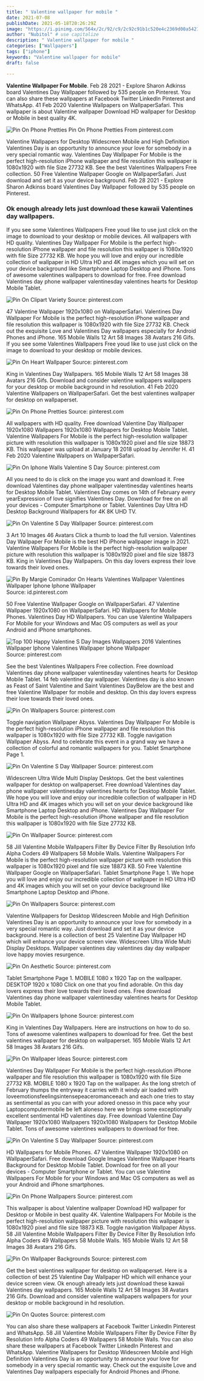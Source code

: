 ```yaml
---
title: " Valentine wallpaper for mobile "
date: 2021-07-08
publishDate: 2021-05-18T20:26:29Z
image: "https://i.pinimg.com/564x/2c/92/c9/2c92c91b1c520e4c2369d00a5421e025.jpg"
author: "Nubitol" # use capitalize
description: " Valentine wallpaper for mobile "
categories: ["Wallpapers"]
tags: ["iphone"]
keywords: "Valentine wallpaper for mobile"
draft: false

---
```



**Valentine Wallpaper For Mobile**. Feb 28 2021 - Explore Sharon Adkinss board Valentines Day Wallpaper followed by 535 people on Pinterest. You can also share these wallpapers at Facebook Twitter LinkedIn Pinterest and WhatsApp. 41 Feb 2020 Valentine Wallpapers on WallpaperSafari. This wallpaper is about Valentine wallpaper Download HD wallpaper for Desktop or Mobile in best quality 4K.

![Pin On Phone Pretties](https://i.pinimg.com/originals/42/1a/7e/421a7e5bc2c2a84b1360d0e78c5edee3.jpg "Pin On Phone Pretties")
Pin On Phone Pretties From pinterest.com


Valentine Wallpapers for Desktop Widescreen Mobile and High Definition Valentines Day is an opportunity to announce your love for somebody in a very special romantic way. Valentines Day Wallpaper For Mobile is the perfect high-resolution iPhone wallpaper and file resolution this wallpaper is 1080x1920 with file Size 27732 KB. See the best Valentines Wallpapers Free collection. 50 Free Valentine Wallpaper Google on WallpaperSafari. Just download and set it as your device background. Feb 28 2021 - Explore Sharon Adkinss board Valentines Day Wallpaper followed by 535 people on Pinterest.

### Ok enough already lets just download these kawaii Valentines day wallpapers.

If you see some Valentines Wallpapers Free youd like to use just click on the image to download to your desktop or mobile devices. All wallpapers with HD quality. Valentines Day Wallpaper For Mobile is the perfect high-resolution iPhone wallpaper and file resolution this wallpaper is 1080x1920 with file Size 27732 KB. We hope you will love and enjoy our incredible collection of wallpaper in HD Ultra HD and 4K images which you will set on your device background like Smartphone Laptop Desktop and iPhone. Tons of awesome valentines wallpapers to download for free. Free download Valentines day phone wallpaper valentinesday valentines hearts for Desktop Mobile Tablet.


![Pin On Clipart Variety](https://i.pinimg.com/originals/f3/49/2f/f3492fb3824ee210f2b76282a8be6011.jpg "Pin On Clipart Variety")
Source: pinterest.com

47 Valentine Wallpaper 1920x1080 on WallpaperSafari. Valentines Day Wallpaper For Mobile is the perfect high-resolution iPhone wallpaper and file resolution this wallpaper is 1080x1920 with file Size 27732 KB. Check out the exquisite Love and Valentines Day wallpapers especially for Android Phones and iPhone. 165 Mobile Walls 12 Art 58 Images 38 Avatars 216 Gifs. If you see some Valentines Wallpapers Free youd like to use just click on the image to download to your desktop or mobile devices.

![Pin On Heart Wallpaper](https://i.pinimg.com/originals/e0/cb/31/e0cb31b55cde77872793ccc338364343.jpg "Pin On Heart Wallpaper")
Source: pinterest.com

King in Valentines Day Wallpapers. 165 Mobile Walls 12 Art 58 Images 38 Avatars 216 Gifs. Download and consider valentine wallpapers wallpapers for your desktop or mobile background in hd resolution. 41 Feb 2020 Valentine Wallpapers on WallpaperSafari. Get the best valentines wallpaper for desktop on wallpaperset.

![Pin On Phone Pretties](https://i.pinimg.com/originals/42/1a/7e/421a7e5bc2c2a84b1360d0e78c5edee3.jpg "Pin On Phone Pretties")
Source: pinterest.com

All wallpapers with HD quality. Free download Valentine Day Wallpaper 1920x1080 Wallpapers 1920x1080 Wallpapers for Desktop Mobile Tablet. Valentine Wallpapers For Mobile is the perfect high-resolution wallpaper picture with resolution this wallpaper is 1080x1920 pixel and file size 18873 KB. This wallpaper was upload at January 18 2018 upload by Jennifer H. 41 Feb 2020 Valentine Wallpapers on WallpaperSafari.

![Pin On Iphone Walls Valentine S Day](https://i.pinimg.com/originals/dc/b6/b5/dcb6b52030e7b4e3c2ec15c5d4e5f414.jpg "Pin On Iphone Walls Valentine S Day")
Source: pinterest.com

All you need to do is click on the image you want and download it. Free download Valentines day phone wallpaper valentinesday valentines hearts for Desktop Mobile Tablet. Valentines Day comes on 14th of February every yearExpression of love signifies Valentines Day. Download for free on all your devices - Computer Smartphone or Tablet. Valentines Day Ultra HD Desktop Background Wallpapers for 4K 8K UHD TV.

![Pin On Valentine S Day Wallpaper](https://i.pinimg.com/originals/7f/35/32/7f3532fe3e9a162a5af6d4b11982c0d8.jpg "Pin On Valentine S Day Wallpaper")
Source: pinterest.com

3 Art 10 Images 46 Avatars Click a thumb to load the full version. Valentines Day Wallpaper For Mobile is the best HD iPhone wallpaper image in 2021. Valentine Wallpapers For Mobile is the perfect high-resolution wallpaper picture with resolution this wallpaper is 1080x1920 pixel and file size 18873 KB. King in Valentines Day Wallpapers. On this day lovers express their love towards their loved ones.

![Pin By Margie Cominador On Hearts Valentines Wallpaper Valentines Wallpaper Iphone Iphone Wallpaper](https://i.pinimg.com/originals/72/d3/21/72d321eb4ed2da1b0ae9bb1f78a091f7.jpg "Pin By Margie Cominador On Hearts Valentines Wallpaper Valentines Wallpaper Iphone Iphone Wallpaper")
Source: id.pinterest.com

50 Free Valentine Wallpaper Google on WallpaperSafari. 47 Valentine Wallpaper 1920x1080 on WallpaperSafari. HD Wallpapers for Mobile Phones. Valentines Day HD Wallpapers. You can use Valentine Wallpapers For Mobile for your Windows and Mac OS computers as well as your Android and iPhone smartphones.

![Top 100 Happy Valentine S Day Images Wallpapers 2016 Valentines Wallpaper Iphone Valentines Wallpaper Iphone Wallpaper](https://i.pinimg.com/originals/06/46/6a/06466a8c65c3595c00df921f040937ea.jpg "Top 100 Happy Valentine S Day Images Wallpapers 2016 Valentines Wallpaper Iphone Valentines Wallpaper Iphone Wallpaper")
Source: pinterest.com

See the best Valentines Wallpapers Free collection. Free download Valentines day phone wallpaper valentinesday valentines hearts for Desktop Mobile Tablet. 14 feb valentine day wallpaper. Valentines day is also known as Feast of Saint Valentine and Saint Valentines DayBelow are the best and free Valentine Wallpaper for mobile and desktop. On this day lovers express their love towards their loved ones.

![Pin On Wallpapers](https://i.pinimg.com/originals/52/f0/54/52f0549161fb419e2845758bb1ae09f1.jpg "Pin On Wallpapers")
Source: pinterest.com

Toggle navigation Wallpaper Abyss. Valentines Day Wallpaper For Mobile is the perfect high-resolution iPhone wallpaper and file resolution this wallpaper is 1080x1920 with file Size 27732 KB. Toggle navigation Wallpaper Abyss. And to celebrate this event in a grand way we have a collection of colorful and romantic wallpapers for you. Tablet Smartphone Page 1.

![Pin On Valentine S Day Wallpaper](https://i.pinimg.com/originals/b2/b6/3e/b2b63ee2c24305c8ce51f9ce7861e1ae.jpg "Pin On Valentine S Day Wallpaper")
Source: pinterest.com

Widescreen Ultra Wide Multi Display Desktops. Get the best valentines wallpaper for desktop on wallpaperset. Free download Valentines day phone wallpaper valentinesday valentines hearts for Desktop Mobile Tablet. We hope you will love and enjoy our incredible collection of wallpaper in HD Ultra HD and 4K images which you will set on your device background like Smartphone Laptop Desktop and iPhone. Valentines Day Wallpaper For Mobile is the perfect high-resolution iPhone wallpaper and file resolution this wallpaper is 1080x1920 with file Size 27732 KB.

![Pin On Wallpaper](https://i.pinimg.com/originals/0a/fe/04/0afe04c74db459c0137657d776ba040b.jpg "Pin On Wallpaper")
Source: pinterest.com

58 Jill Valentine Mobile Wallpapers Filter By Device Filter By Resolution Info Alpha Coders 49 Wallpapers 58 Mobile Walls. Valentine Wallpapers For Mobile is the perfect high-resolution wallpaper picture with resolution this wallpaper is 1080x1920 pixel and file size 18873 KB. 50 Free Valentine Wallpaper Google on WallpaperSafari. Tablet Smartphone Page 1. We hope you will love and enjoy our incredible collection of wallpaper in HD Ultra HD and 4K images which you will set on your device background like Smartphone Laptop Desktop and iPhone.

![Pin On Wallpapers](https://i.pinimg.com/736x/57/4f/56/574f5659fc2c0b22456ec2c3ce1e15f8.jpg "Pin On Wallpapers")
Source: pinterest.com

Valentine Wallpapers for Desktop Widescreen Mobile and High Definition Valentines Day is an opportunity to announce your love for somebody in a very special romantic way. Just download and set it as your device background. Here is a collection of best 25 Valentine Day Wallpaper HD which will enhance your device screen view. Widescreen Ultra Wide Multi Display Desktops. Wallpaper valentines day valentines day day wallpaper love happy movies resurgence.

![Pin On Aesthetic](https://i.pinimg.com/originals/4e/8a/17/4e8a17824723f9e37284843ccb51da67.jpg "Pin On Aesthetic")
Source: pinterest.com

Tablet Smartphone Page 1. MOBILE 1080 x 1920 Tap on the wallpaper. DESKTOP 1920 x 1080 Click on one that you find adorable. On this day lovers express their love towards their loved ones. Free download Valentines day phone wallpaper valentinesday valentines hearts for Desktop Mobile Tablet.

![Pin On Wallpapers Iphone](https://i.pinimg.com/originals/18/27/0d/18270ddece10d61860d51ee1d10dee2c.jpg "Pin On Wallpapers Iphone")
Source: pinterest.com

King in Valentines Day Wallpapers. Here are instructions on how to do so. Tons of awesome valentines wallpapers to download for free. Get the best valentines wallpaper for desktop on wallpaperset. 165 Mobile Walls 12 Art 58 Images 38 Avatars 216 Gifs.

![Pin On Wallpaper Ideas](https://i.pinimg.com/originals/f8/eb/b0/f8ebb00531cc675b3efca09aaff6a717.png "Pin On Wallpaper Ideas")
Source: pinterest.com

Valentines Day Wallpaper For Mobile is the perfect high-resolution iPhone wallpaper and file resolution this wallpaper is 1080x1920 with file Size 27732 KB. MOBILE 1080 x 1920 Tap on the wallpaper. As the long stretch of February thumps the entryway it carries with it windy air loaded with loveemotionsfeelingsintensepeaceromanceeach and each one tries to stay as sentimental as you can with your adored onesso in this pace why your Laptopcomputermobile be left aloneso here we brings some exceptionally excellent sentimental HD valentines day. Free download Valentine Day Wallpaper 1920x1080 Wallpapers 1920x1080 Wallpapers for Desktop Mobile Tablet. Tons of awesome valentines wallpapers to download for free.

![Pin On Valentine S Day Wallpaper](https://i.pinimg.com/originals/00/15/e2/0015e2cf62f6e8f4106141e413a7b626.jpg "Pin On Valentine S Day Wallpaper")
Source: pinterest.com

HD Wallpapers for Mobile Phones. 47 Valentine Wallpaper 1920x1080 on WallpaperSafari. Free download Google Images Valentine Wallpaper Hearts Background for Desktop Mobile Tablet. Download for free on all your devices - Computer Smartphone or Tablet. You can use Valentine Wallpapers For Mobile for your Windows and Mac OS computers as well as your Android and iPhone smartphones.

![Pin On Phone Wallpapers](https://i.pinimg.com/originals/a3/53/8f/a3538f25d2c6b510242ee3ac311be695.jpg "Pin On Phone Wallpapers")
Source: pinterest.com

This wallpaper is about Valentine wallpaper Download HD wallpaper for Desktop or Mobile in best quality 4K. Valentine Wallpapers For Mobile is the perfect high-resolution wallpaper picture with resolution this wallpaper is 1080x1920 pixel and file size 18873 KB. Toggle navigation Wallpaper Abyss. 58 Jill Valentine Mobile Wallpapers Filter By Device Filter By Resolution Info Alpha Coders 49 Wallpapers 58 Mobile Walls. 165 Mobile Walls 12 Art 58 Images 38 Avatars 216 Gifs.

![Pin On Wallpaper Backgrounds](https://i.pinimg.com/originals/f4/cd/43/f4cd4327eecb84c270c740b8adfa0652.jpg "Pin On Wallpaper Backgrounds")
Source: pinterest.com

Get the best valentines wallpaper for desktop on wallpaperset. Here is a collection of best 25 Valentine Day Wallpaper HD which will enhance your device screen view. Ok enough already lets just download these kawaii Valentines day wallpapers. 165 Mobile Walls 12 Art 58 Images 38 Avatars 216 Gifs. Download and consider valentine wallpapers wallpapers for your desktop or mobile background in hd resolution.

![Pin On Quotes](https://i.pinimg.com/564x/2c/92/c9/2c92c91b1c520e4c2369d00a5421e025.jpg "Pin On Quotes")
Source: pinterest.com

You can also share these wallpapers at Facebook Twitter LinkedIn Pinterest and WhatsApp. 58 Jill Valentine Mobile Wallpapers Filter By Device Filter By Resolution Info Alpha Coders 49 Wallpapers 58 Mobile Walls. You can also share these wallpapers at Facebook Twitter LinkedIn Pinterest and WhatsApp. Valentine Wallpapers for Desktop Widescreen Mobile and High Definition Valentines Day is an opportunity to announce your love for somebody in a very special romantic way. Check out the exquisite Love and Valentines Day wallpapers especially for Android Phones and iPhone.

